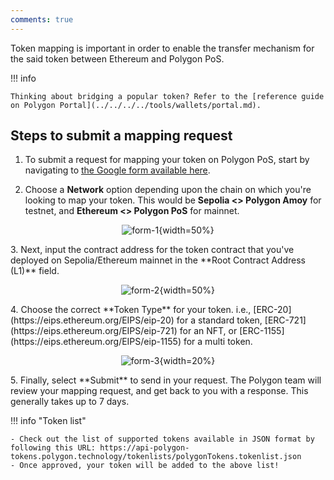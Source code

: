 ```yaml
---
comments: true
---
```


Token mapping is important in order to enable the transfer mechanism for the said token between Ethereum and Polygon PoS.

!!! info

    Thinking about bridging a popular token? Refer to the [reference guide on Polygon Portal](../../../../tools/wallets/portal.md).

## Steps to submit a mapping request

1. To submit a request for mapping your token on Polygon PoS, start by navigating to [the Google form available here](https://docs.google.com/forms/d/e/1FAIpQLSeq8HTef2dYpRx35_WWYhyr4C146K9dfhyYJQcoD1RuTTVABg/viewform).

2. Choose a **Network** option depending upon the chain on which you're looking to map your token. This would be **Sepolia <> Polygon Amoy** for testnet, and **Ethereum <> Polygon PoS** for mainnet.

<center>

  ![form-1](../../../../img/pos/token-mapping-1.png){width=50%}

</center>
3. Next, input the contract address for the token contract that you've deployed on Sepolia/Ethereum mainnet in the **Root Contract Address (L1)** field.

<center>

  ![form-2](../../../../img/pos/token-mapping-2.png){width=50%}

</center>
4. Choose the correct **Token Type** for your token. i.e., [ERC-20](https://eips.ethereum.org/EIPS/eip-20) for a standard token, [ERC-721](https://eips.ethereum.org/EIPS/eip-721) for an NFT, or [ERC-1155](https://eips.ethereum.org/EIPS/eip-1155) for a multi token.
   
<center>

  ![form-3](../../../../img/pos/token-mapping-3.png){width=20%}

</center>
5. Finally, select **Submit** to send in your request. The Polygon team will review your mapping request, and get back to you with a response. This generally takes up to 7 days.

!!! info "Token list"

    - Check out the list of supported tokens available in JSON format by following this URL: https://api-polygon-tokens.polygon.technology/tokenlists/polygonTokens.tokenlist.json
    - Once approved, your token will be added to the above list!
